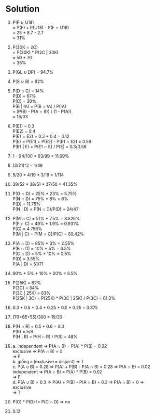 # Solution

1. P(F ∪ U18)\
    = P(F) + P(U18) - P(F ∩ U18)\
    = 25 + 8.7 - 2.7\
    = 31%

2. P(30K ∩ 2C)\
    = P(30K) * P(2C | 30K)\
    = 50 * 70\
    = 35%

3. P(GL ∪ DP) = 94.7%

4. P(S ∪ B) = 82%

5.  P(D ∩ C) = 14%\
    P(D) = 67%\
    P(C) = 30%\
    P(B | !A) = P(B ∩ !A) / P(!A)\
              = (P(B) - P(A ∩ B)) / (1 - P(A))\
              = 16/33

6.  P(E1) = 0.3\
    P(E2) = 0.4\
    P(E1 ∩ E2) = 0.3 * 0.4 = 0.12\
    P(E) = P(E1) + P(E2) - P(E1 ∩ E2) = 0.58\
    P(E1 | E) = P(E1 ∩ E) / P(E) = 0.3/0.58

7. 1 - 94/100 * 93/99 = 11.69%

8. (3/21)^2 = 1/49

9. 5/20 * 4/19 * 3/18 = 1/114

10. 39/52 * 38/51 * 37/50 = 41.35%

11. P(O ∩ D) = 25% * 23% = 5.75%\
    P(N ∩ D) = 75% * 8% = 6%\
    P(D) = 11.75%\
    P(N | D) = P(N ∩ D)/P(D) = 24/47

12. P(M ∩ C) = 51% * 7.5% = 3.825%\
    P(F ∩ C) = 49% * 1.9% = 0.931%\
    P(C) = 4.756%\
    P(M | C) = P(M ∩ C)/P(C) = 80.42%

13. P(A ∩ D) = 85% * 3% = 2.55%\
    P(B ∩ D) = 10% * 5% = 0.5%\
    P(C ∩ D) = 5% * 10% = 0.5%\
    P(D) = 3.55%\
    P(A | D) = 51/71

14. 90% * 5% + 10% * 20% = 6.5%

15. P(25K) = 62%\
    P(3C) = 84%\
    P(3C | 25K) = 83%\
    P(25K | 3C) = P(25K) * P(3C | 25K) / P(3C) = 61.3%

16. 0.3 * 0.5 + 0.4 * 0.25 + 0.5 * 0.25 = 0.375

17. (70+65+55)/300 = 19/30

18. P(H ∩ R) = 0.5 * 0.6 = 0.3\
    P(R) = 5/8\
    P(H | R) = P(H ∩ R) / P(R) = 48%

19.
    a.  independent => P(A ∩ B) = P(A) * P(B) = 0.02\
        exclusive => P(A ∩ B) = 0\
        => F\
    b. giống a (exclusive = disjoint) => T\
    c.  P(A ∪ B) = 0.28 => P(A) + P(B) - P(A ∩ B) = 0.28 => P(A ∩ B) = 0.02\
        independent => P(A ∩ B) = P(A) * P(B) = 0.02\
        => F\
    d.  P(A ∪ B) = 0.3 => P(A) + P(B) - P(A ∩ B) = 0.3 => P(A ∩ B) = 0 => exclusive\
        => T

20. P(C) * P(D) != P(C ∩ D) => no

21. 0.12
